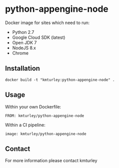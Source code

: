 # python-appengine-node

Docker image for sites which need to run:

* Python 2.7
* Google Cloud SDK (latest)
* Open JDK 7
* NodeJS 8.x
* Chrome

## Installation

    docker build -t "kmturley:python-appengine-node" .

## Usage

Within your own Dockerfile:

    FROM: kmturley/python-appengine-node

Within a CI pipeline:

    image: kmturley/python-appengine-node

## Contact

For more information please contact kmturley
